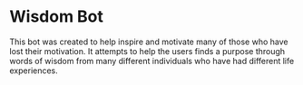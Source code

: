 # Wisdom Bot
This bot was created to help inspire and motivate many of those who have lost their motivation. It attempts to help the users finds a purpose through words of wisdom from many different individuals who have had different life experiences.

